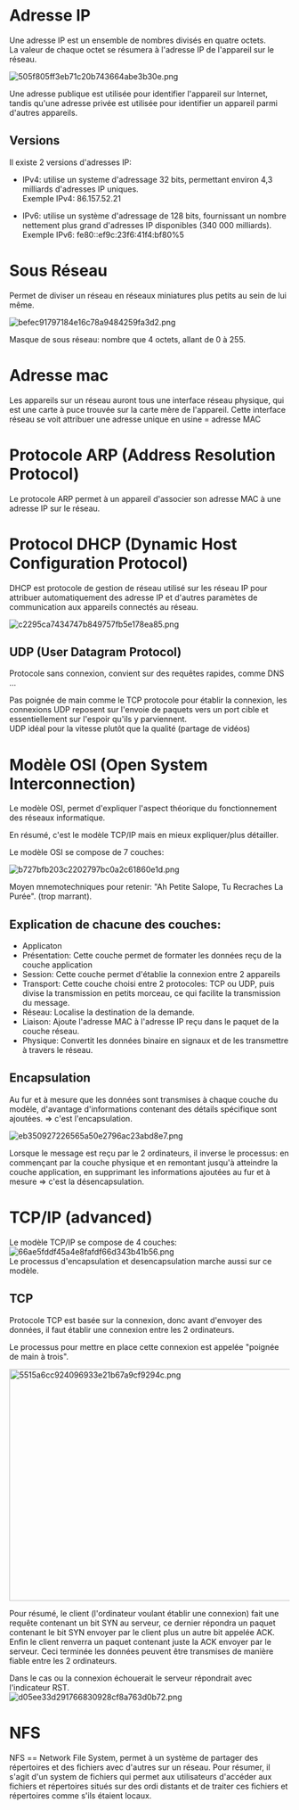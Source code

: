 # Adresse IP

Une adresse IP est un ensemble de nombres divisés en quatre octets.  
La valeur de chaque octet se résumera à l'adresse IP de l'appareil sur le réseau.

![505f805ff3eb71c20b743664abe3b30e.png](../../_resources/505f805ff3eb71c20b743664abe3b30e.png)

Une adresse publique est utilisée pour identifier l'appareil sur Internet, tandis qu'une adresse privée est utilisée pour identifier un appareil parmi d'autres appareils.

## Versions

Il existe 2 versions d'adresses IP:

- IPv4: utilise un systeme d'adressage 32 bits, permettant environ 4,3 milliards d'adresses IP uniques.  
    Exemple IPv4: 86.157.52.21
    
- IPv6: utilise un système d'adressage de 128 bits, fournissant un nombre nettement plus grand d'adresses IP disponibles (340 000 milliards).  
    Exemple IPv6: fe80::ef9c:23f6:41f4:bf80%5
    

# Sous Réseau

Permet de diviser un réseau en réseaux miniatures plus petits au sein de lui même.

![befec91797184e16c78a9484259fa3d2.png](../../_resources/befec91797184e16c78a9484259fa3d2.png)

Masque de sous réseau: nombre que 4 octets, allant de 0 à 255.

# Adresse mac

Les appareils sur un réseau auront tous une interface réseau physique, qui est une carte à puce trouvée sur la carte mère de l'appareil. Cette interface réseau se voit attribuer une adresse unique en usine = adresse MAC

# Protocole ARP (Address Resolution Protocol)

Le protocole ARP permet à un appareil d'associer son adresse MAC à une adresse IP sur le réseau.

# Protocol DHCP (Dynamic Host Configuration Protocol)

DHCP est protocole de gestion de réseau utilisé sur les réseau IP pour attribuer automatiquement des adresse IP et d'autres paramètes de communication aux appareils connectés au réseau.

![c2295ca7434747b849757fb5e178ea85.png](../../_resources/c2295ca7434747b849757fb5e178ea85.png)


## UDP (User Datagram Protocol)

Protocole sans connexion, convient sur des requêtes rapides, comme DNS ...

Pas poignée de main comme le TCP protocole pour établir la connexion, les connexions UDP reposent sur l'envoie de paquets vers un port cible et essentiellement sur l'espoir qu'ils y parviennent.  
UDP idéal pour la vitesse plutôt que la qualité (partage de vidéos)


# Modèle OSI (Open System Interconnection)

Le modèle OSI, permet d'expliquer l'aspect théorique du fonctionnement des réseaux informatique.

En résumé, c'est le modèle TCP/IP mais en mieux expliquer/plus détailler.

Le modèle OSI se compose de 7 couches:

![b727bfb203c2202797bc0a2c61860e1d.png](../../_resources/b727bfb203c2202797bc0a2c61860e1d.png)

Moyen mnemotechniques pour retenir: "Ah Petite Salope, Tu Recraches La Purée". (trop marrant).

## Explication de chacune des couches:

- Applicaton
- Présentation: Cette couche permet de formater les données reçu de la couche application
- Session: Cette couche permet d'établie la connexion entre 2 appareils
- Transport: Cette couche choisi entre 2 protocoles: TCP ou UDP, puis divise la transmission en petits morceau, ce qui facilite la transmission du message.
- Réseau: Localise la destination de la demande.
- Liaison: Ajoute l'adresse MAC à l'adresse IP reçu dans le paquet de la couche réseau.
- Physique: Convertit les données binaire en signaux et de les transmettre à travers le réseau.

## Encapsulation

Au fur et à mesure que les données sont transmises à chaque couche du modèle, d'avantage d'informations contenant des détails spécifique sont ajoutées. => c'est l'encapsulation.

![eb350927226565a50e2796ac23abd8e7.png](../../_resources/eb350927226565a50e2796ac23abd8e7.png)

Lorsque le message est reçu par le 2 ordinateurs, il inverse le processus: en commençant par la couche physique et en remontant jusqu'à atteindre la couche application, en supprimant les informations ajoutées au fur et à mesure => c'est la désencapsulation.

# TCP/IP (advanced)

Le modèle TCP/IP se compose de 4 couches:  
![66ae5fddf45a4e8fafdf66d343b41b56.png](../../_resources/66ae5fddf45a4e8fafdf66d343b41b56.png)  
Le processus d'encapsulation et desencapsulation marche aussi sur ce modèle.

## TCP

Protocole TCP est basée sur la connexion, donc avant d'envoyer des données, il faut établir une connexion entre les 2 ordinateurs.

Le processus pour mettre en place cette connexion est appelée "poignée de main à trois".

<img src="../../_resources/5515a6cc924096933e21b67a9cf9294c.png" alt="5515a6cc924096933e21b67a9cf9294c.png" width="581" height="416" class="jop-noMdConv">

Pour résumé, le client (l'ordinateur voulant établir une connexion) fait une requête contenant un bit SYN au serveur, ce dernier répondra un paquet contenant le bit SYN envoyer par le client plus un autre bit appelée ACK. Enfin le client renverra un paquet contenant juste la ACK envoyer par le serveur. Ceci terminée les données peuvent être transmises de manière fiable entre les 2 ordinateurs.

Dans le cas ou la connexion échouerait le serveur répondrait avec l'indicateur RST.  
![d05ee33d291766830928cf8a763d0b72.png](../../_resources/d05ee33d291766830928cf8a763d0b72.png)





# NFS 

NFS == Network File System, permet à un système de partager des répertoires et des fichiers avec d'autres sur un réseau. 
Pour résumer, il s'agit d'un system de fichiers qui permet aux utilisateurs d'accéder aux fichiers et répertoires situés sur des ordi distants et de traiter ces fichiers et répertoires comme s'ils étaient locaux. 
